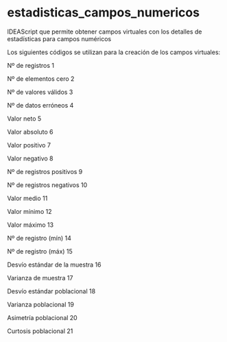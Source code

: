 # estadisticas_campos_numericos
IDEAScript que permite obtener campos virtuales con los detalles de estadísticas para campos numéricos

Los siguientes códigos se utilizan para la creación de los campos virtuales:

Nº de registros 1

Nº de elementos cero 2 

Nº de valores válidos 3 

Nº de datos erróneos 4 

Valor neto 5 

Valor absoluto 6 

Valor positivo 7 

Valor negativo 8 

Nº de registros positivos 9 

Nº de registros negativos 10 

Valor medio 11 

Valor mínimo 12 

Valor máximo 13 

Nº de registro (mín) 14 

Nº de registro (máx) 15 

Desvío estándar de la muestra 16 

Varianza de muestra 17 

Desvío estándar poblacional 18 

Varianza poblacional 19 

Asimetría poblacional 20 

Curtosis poblacional 21 
